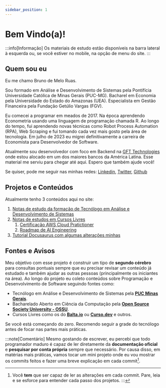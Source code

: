 ```yaml
---
sidebar_position: 1
---
```


# Bem Vindo(a)!

:::info[Informação]
Os materiais de estudo estão disponíveis na barra lateral à esquerda ou, se você estiver no mobile, na opção de menu do site.
:::

## Quem sou eu

Eu me chamo Bruno de Melo Ruas. 

Sou formado em Análise e Desenvolvimento de Sistemas pela Pontifícia Universidade Católica de Minas Gerais (PUC-MG). Bacharel em Economia pela Universidade do Estado do Amazonas (UEA). Especialista em Gestão Financeira pela Fundação Getúlio Vargas (FGV).

Eu comecei a programar em meados de 2017. Na época aprendendo Econometria usando uma linguagem de programação chamada R. Ao longo do tempo, fui aprendendo novas técnicas como Robot Process Automation (RPA), Web Scraping e fui tomando cada vez mais gosto pela área de tecnologia. Em julho de 2023 eu migrei definitivamente a carreira de Economista para Desenvolvedor de Software.

Atualmente sou desenvolvedor com foco em Backend na [GFT Technologies](https://www.gft.com/br/pt) onde estou alocado em um dos maiores bancos da América Latina. Esse material me serviu para chegar até aqui. Espero que também ajude você!

Se quiser, pode me seguir nas minhas redes: [Linkedin](https://www.linkedin.com/in/brunoruas2/), [Twitter](https://twitter.com/bruno_ruas2), [Github](https://github.com/brunoruas2)

## Projetos e Conteúdos

Atualmente tenho 3 conteúdos aqui no site:
1. [Notas de estudo da formação de Tecnólogo em Análise e Desenvolvimento de Sistemas](./02-puc/01-intro.md)
2. [Notas de estudos em Cursos Livres](category/cursos-livres)
	1. [Certificação AWS Cloud Pratictioner](category/aws-skill-builder)
	2. [Roadmap de AI Engineering](category/roadmapsh)
3. [Tutorial Docusaurus com algumas alterações minhas](category/tutorial-docusaurus)

## Fontes e Avisos

Meu objetivo com esse projeto é construir um tipo de **segundo cérebro** para consultas pontuais sempre que eu precisar revisar um conteúdo já estudado e também ajudar as outras pessoas (principalmente os iniciantes na área). Ao longo do projeto eu coleto conteúdos sobre Programação e Desenvolvimento de Software seguindo fontes como:

 - Tecnólogo em Análise e Desenvolvimento de Sistemas pela **[PUC Minas Gerais](https://www.pucminas.br/PucVirtual/Graduacao/Paginas/Analise-e-Desenvolvimento-de-Sistemas-Tecnologo.aspx?moda=1&curso=492&local=7c032ce9-43f6-4571-b72e-674be76a5b62)**.
 - Bacharelado Aberto em Ciência da Computação pela **[Open Source Society University - OSSU](https://github.com/ossu/computer-science)**.
 - Cursos Livres como os do [**Balta.io**](https://balta.io/cursos) ou [**Curso.dev**](https://curso.dev/) e outros.

Se você está começando do zero. Recomendo seguir a grade do tecnólogo antes de focar nas partes mais práticas.

:::note[Comentário]
Mesmo gostando de escrever, eu percebi que todo programador maduro é capaz de ler diretamente da **documentação oficial** e **pesquisar por conta própria** sempre que necessário. Por causa disso, em matérias mais práticas, vamos tocar um mini projeto onde eu vou mostrar os commits feitos e fazer uma breve explicação em cada commit[^1].

[^1]: Você **tem** que ser capaz de ler as alterações em cada commit. Pare, leia e se esforce para entender cada passo dos projetos.
:::
